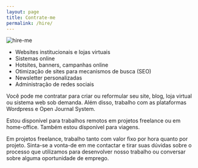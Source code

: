 ```yaml
---
layout: page
title: Contrate-me
permalink: /hire/
---
```


![hire-me]({{"/assests/img/about/3.jpg"}})

* Websites institucionais e lojas virtuais
* Sistemas online
* Hotsites, banners, campanhas online
* Otimização de sites para mecanismos de busca (SEO)
* Newsletter personalizadas
* Administração de redes sociais

Você pode me contratar para criar ou reformular seu site, blog, loja virtual ou sistema web sob demanda. Além disso, trabalho com as plataformas Wordpress e Open Journal System. 

Estou disponível para trabalhos remotos em projetos freelance ou em home-office. Também estou dísponível para viagens.

Em projetos freelance, trabalho tanto com valor fixo por hora quanto por projeto. Sinta-se a vonta-de em me contactar e tirar suas dúvidas sobre o processo que utilizamos para desenvolver nosso trabalho ou conversar sobre alguma oportunidade de emprego.
